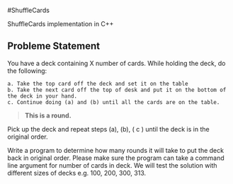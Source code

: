 #ShuffleCards

ShuffleCards implementation in C++

## Probleme Statement

You have a deck containing X number of cards. While holding the deck, do the following:

    a. Take the top card off the deck and set it on the table  
    b. Take the next card off the top of desk and put it on the bottom of the deck in your hand.  
    c. Continue doing (a) and (b) until all the cards are on the table.  

>**This is a round.** 

Pick up the deck and repeat steps (a), (b), ( c ) until the deck is in the original order. 

Write a program to determine how many rounds it will take to put the deck back in original order. Please make sure the program can take a command line argument for number of cards in deck. We will test the solution with different sizes of decks e.g. 100, 200, 300, 313. 
